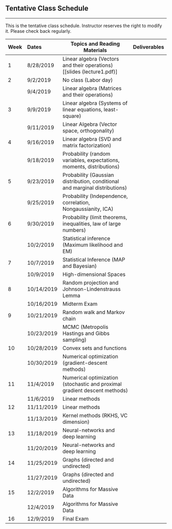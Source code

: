 ## Tentative Class Schedule
---
 This is the tentative class schedule. Instructor reserves the right to modify it. Please check back regularly. 

| Week |    Dates   |    Topics and Reading Materials                |    Deliverables    |
|------|:-----------|------------------------------------------------|--------------------|
| 1    | 8/28/2019  | Linear algebra (Vectors and their operations) [[slides (lecture1.pdf)] |                    |
| 2    | 9/2/2019   |     No class (Labor day)                       |                    | 
|      | 9/4/2019   | Linear algebra (Matrices and their operations) |                    |
| 3    | 9/9/2019   | Linear algebra (Systems of linear equations, least-square)   |  |
|      | 9/11/2019  | Linear Algebra (Vector space, orthogonality)  |                    | 
| 4    | 9/16/2019  | Linear algebra (SVD and matrix factorization) | |
|      | 9/18/2019  | Probability (random variables, expectations, moments, distributions) | | 
| 5    | 9/23/2019  | Probability (Gaussian distribution, conditional and marginal distributions) | |
|      | 9/25/2019  | Probability (Independence, correlation, Nongaussianity, ICA) | |
| 6    | 9/30/2019  | Probability (limit theorems, inequalities, law of large numbers) | |
|      | 10/2/2019  | Statistical inference (Maximum likelihood and EM) | |
| 7    | 10/7/2019  | Statistical Inference (MAP and Bayesian) | |
|      | 10/9/2019  | High-dimensional Spaces | |
| 8    | 10/14/2019 | Random projection and Johnson-Lindenstrauss Lemma   |  | 
|      | 10/16/2019 | Midterm Exam |  |
| 9    | 10/21/2019 | Random walk and Markov chain | |
|      | 10/23/2019 | MCMC (Metropolis Hastings and Gibbs sampling) | |
| 10   | 10/28/2019 | Convex sets and functions | |
|      | 10/30/2019 | Numerical optimization (gradient-descent methods) | |
| 11   | 11/4/2019  | Numerical optimization (stochastic and proximal gradient descent methods) | |
|      | 11/6/2019  | Linear methods | |
| 12   | 11/11/2019 | Linear methods | |
|      | 11/13/2019 | Kernel methods (RKHS, VC dimension) | |
| 13   | 11/18/2019 | Neural-networks and deep learning | |
|      | 11/20/2019 | Neural-networks and deep learning | |
| 14   | 11/25/2019 | Graphs (directed and undirected)| |
|      | 11/27/2019 | Graphs (directed and undirected)  | | 
| 15   | 12/2/2019  | Algorithms for Massive Data   | |
|      | 12/4/2019  | Algorithms for Massive Data | |
| 16   | 12/9/2019  | Final Exam | |
